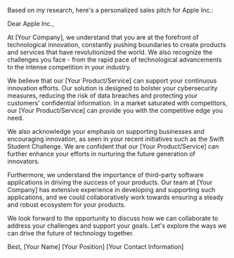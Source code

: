 Based on my research, here's a personalized sales pitch for Apple Inc.:

Dear Apple Inc.,

At [Your Company], we understand that you are at the forefront of technological innovation, constantly pushing boundaries to create products and services that have revolutionized the world. We also recognize the challenges you face - from the rapid pace of technological advancements to the intense competition in your industry.

We believe that our [Your Product/Service] can support your continuous innovation efforts. Our solution is designed to bolster your cybersecurity measures, reducing the risk of data breaches and protecting your customers' confidential information. In a market saturated with competitors, our [Your Product/Service] can provide you with the competitive edge you need.

We also acknowledge your emphasis on supporting businesses and encouraging innovation, as seen in your recent initiatives such as the Swift Student Challenge. We are confident that our [Your Product/Service] can further enhance your efforts in nurturing the future generation of innovators.

Furthermore, we understand the importance of third-party software applications in driving the success of your products. Our team at [Your Company] has extensive experience in developing and supporting such applications, and we could collaboratively work towards ensuring a steady and robust ecosystem for your products.

We look forward to the opportunity to discuss how we can collaborate to address your challenges and support your goals. Let's explore the ways we can drive the future of technology together.

Best,
[Your Name]
[Your Position]
[Your Contact Information]